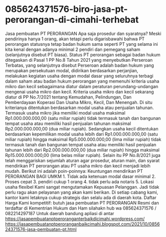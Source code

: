 # 085624371576-biro-jasa-pt-perorangan-di-cimahi-terhebat
Jasa pembuatan PT PERORANGAN  Apa saja prosedur dan syaratnya? Meski pendirinya hanya 1 orang, akan tetapi perlu digarisbawahi bahwa PT perorangan statusnya tetap badan hukum sama seperti PT yang selama ini kita kenal dengan adanya minimal 2 pendiri dan pemegang saham (selanjutnya disebut PT biasa). Status PT perorangan sebagai badan hukum ditegaskan di Pasal 1 PP No.8 Tahun 2021 yang menyebutkan Perseroan Terbatas, yang selanjutnya disebut Perseroan adalah badan hukum yang merupakan persekutuan modal, didirikan berdasarkan perjanjian, melakukan kegiatan usaha dengan modal dasar yang seluruhnya terbagi dalam saham atau badan hukum perorangan yang memenuhi kriteria usaha mikro dan kecil sebagaimana diatur dalam peraturan perundang-undangan mengenai usaha mikro dan kecil.  Kriteria usaha mikro dan kecil sekarang diatur di PP No.7/2021 tentang Kemudahan, Pelindungan, Dan Pemberdayaan Koperasi Dan Usaha Mikro, Kecil, Dan Menengah. Di situ kriterianya ditentukan berdasarkan modal usaha atau penjualan tahunan. Termasuk usaha mikro jika memiliki modal usaha maksimal Rp1.000.000.000,00 (satu miliar rupiah) tidak termasuk tanah dan bangunan tempat usaha atau memiliki hasil penjualan tahunan maksimal Rp2.000.000.000,00 (dua miliar rupiah).  Sedangkan usaha kecil ditentukan berdasarkan kepemilikan modal usaha lebih dari Rp1.000.000.000,00 (satu miliar rupiah) hingga maksimal Rp5.000.000.000,00 (lima miliar rupiah) tidak termasuk tanah dan bangunan tempat usaha atau memiliki hasil penjualan tahunan lebih dari Rp2.000.000.000,00 (dua miliar rupiah) hingga maksimal Rp15.000.000.000,00 (lima belas miliar rupiah).  Selain itu PP No.8/2021 juga telah menggariskan sejumlah aturan agar prosedur, aturan main, dan syarat mendirikan PT perorangan atau PT usaha mikro dan kecil menjadi lebih mudah. Berikut ini adalah poin-poinnya:  Keuntungan mendirikan PT PERORANGAN BAGI UMKM  1. Tidak ada ketenuan modal dasar minimal 2. Proses cepat 3. pendiri cukup 1 orang 4. tidak perlu ada notaris 5. Lokasi usaha flexibel  Kami sangat mengutamakan Kepuasan Pelanggan. Jadi tidak perlu ragu akan pelayanan yang akan kami berikan. Di setiap cabang kami, kantor kami letaknya cukup strategis dan selalu ada di daerah kota.  Daftar Harga Kami kompetitif:  butuh jasa pembuatan PT PERORANGAN Resmi dan terdaftar di Kementrian Hukum dan Ham silahakn hub wa 085624371576 / 082214297187   Untuk daerah bandung apliasi di antar  https://jasapembuatanptperoranganterbaikdicimahi.wordpress.com/ https://jasapembuatanptperoranganbaikcimahi.blogspot.com/2021/10/085624371576-jasa-pembuatan-pt.html
